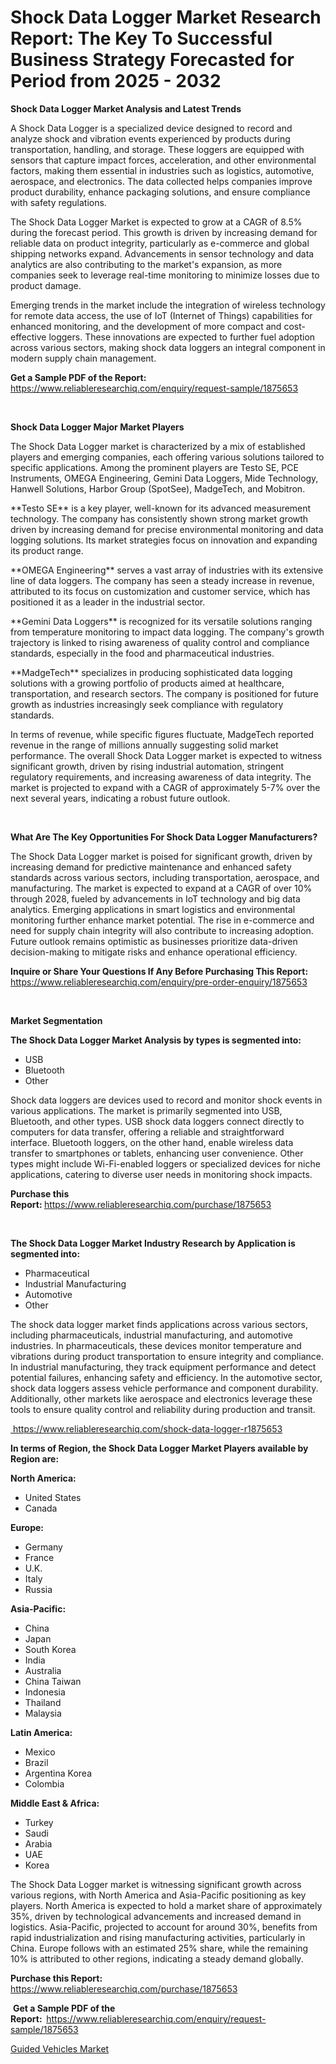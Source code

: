 <p><h1>Shock Data Logger Market Research Report: The Key To Successful Business Strategy Forecasted for Period from 2025 - 2032</h1></p><p><strong>Shock Data Logger Market Analysis and Latest Trends</strong></p>
<p><p>A Shock Data Logger is a specialized device designed to record and analyze shock and vibration events experienced by products during transportation, handling, and storage. These loggers are equipped with sensors that capture impact forces, acceleration, and other environmental factors, making them essential in industries such as logistics, automotive, aerospace, and electronics. The data collected helps companies improve product durability, enhance packaging solutions, and ensure compliance with safety regulations.</p><p>The Shock Data Logger Market is expected to grow at a CAGR of 8.5% during the forecast period. This growth is driven by increasing demand for reliable data on product integrity, particularly as e-commerce and global shipping networks expand. Advancements in sensor technology and data analytics are also contributing to the market's expansion, as more companies seek to leverage real-time monitoring to minimize losses due to product damage. </p><p>Emerging trends in the market include the integration of wireless technology for remote data access, the use of IoT (Internet of Things) capabilities for enhanced monitoring, and the development of more compact and cost-effective loggers. These innovations are expected to further fuel adoption across various sectors, making shock data loggers an integral component in modern supply chain management.</p></p>
<p><strong>Get a Sample PDF of the Report:&nbsp;</strong> <a href="https://www.reliableresearchiq.com/enquiry/request-sample/1875653?utm_campaign=3128&utm_medium=2&utm_source=Github&utm_content=ia&utm_term=10042025&utm_id=shock-data-logger">https://www.reliableresearchiq.com/enquiry/request-sample/1875653</a></p>
<p>&nbsp;</p>
<p><strong>Shock Data Logger Major Market Players</strong></p>
<p><p>The Shock Data Logger market is characterized by a mix of established players and emerging companies, each offering various solutions tailored to specific applications. Among the prominent players are Testo SE, PCE Instruments, OMEGA Engineering, Gemini Data Loggers, Mide Technology, Hanwell Solutions, Harbor Group (SpotSee), MadgeTech, and Mobitron.</p><p>**Testo SE** is a key player, well-known for its advanced measurement technology. The company has consistently shown strong market growth driven by increasing demand for precise environmental monitoring and data logging solutions. Its market strategies focus on innovation and expanding its product range.</p><p>**OMEGA Engineering** serves a vast array of industries with its extensive line of data loggers. The company has seen a steady increase in revenue, attributed to its focus on customization and customer service, which has positioned it as a leader in the industrial sector.</p><p>**Gemini Data Loggers** is recognized for its versatile solutions ranging from temperature monitoring to impact data logging. The company's growth trajectory is linked to rising awareness of quality control and compliance standards, especially in the food and pharmaceutical industries.</p><p>**MadgeTech** specializes in producing sophisticated data logging solutions with a growing portfolio of products aimed at healthcare, transportation, and research sectors. The company is positioned for future growth as industries increasingly seek compliance with regulatory standards.</p><p>In terms of revenue, while specific figures fluctuate, MadgeTech reported revenue in the range of millions annually suggesting solid market performance. The overall Shock Data Logger market is expected to witness significant growth, driven by rising industrial automation, stringent regulatory requirements, and increasing awareness of data integrity. The market is projected to expand with a CAGR of approximately 5-7% over the next several years, indicating a robust future outlook.</p></p>
<p>&nbsp;</p>
<p><strong>What Are The Key Opportunities For Shock Data Logger Manufacturers?</strong></p>
<p><p>The Shock Data Logger market is poised for significant growth, driven by increasing demand for predictive maintenance and enhanced safety standards across various sectors, including transportation, aerospace, and manufacturing. The market is expected to expand at a CAGR of over 10% through 2028, fueled by advancements in IoT technology and big data analytics. Emerging applications in smart logistics and environmental monitoring further enhance market potential. The rise in e-commerce and need for supply chain integrity will also contribute to increasing adoption. Future outlook remains optimistic as businesses prioritize data-driven decision-making to mitigate risks and enhance operational efficiency.</p></p>
<p><strong>Inquire or Share Your Questions If Any Before Purchasing This Report:</strong> <a href="https://www.reliableresearchiq.com/enquiry/pre-order-enquiry/1875653?utm_campaign=3128&utm_medium=2&utm_source=Github&utm_content=ia&utm_term=10042025&utm_id=shock-data-logger">https://www.reliableresearchiq.com/enquiry/pre-order-enquiry/1875653</a></p>
<p>&nbsp;</p>
<p><strong>Market Segmentation</strong></p>
<p><strong>The Shock Data Logger Market Analysis by types is segmented into:</strong></p>
<p><ul><li>USB</li><li>Bluetooth</li><li>Other</li></ul></p>
<p><p>Shock data loggers are devices used to record and monitor shock events in various applications. The market is primarily segmented into USB, Bluetooth, and other types. USB shock data loggers connect directly to computers for data transfer, offering a reliable and straightforward interface. Bluetooth loggers, on the other hand, enable wireless data transfer to smartphones or tablets, enhancing user convenience. Other types might include Wi-Fi-enabled loggers or specialized devices for niche applications, catering to diverse user needs in monitoring shock impacts.</p></p>
<p><strong>Purchase this Report:&nbsp;</strong><a href="https://www.reliableresearchiq.com/purchase/1875653?utm_campaign=3128&utm_medium=2&utm_source=Github&utm_content=ia&utm_term=10042025&utm_id=shock-data-logger">https://www.reliableresearchiq.com/purchase/1875653</a></p>
<p>&nbsp;</p>
<p><strong>The Shock Data Logger Market Industry Research by Application is segmented into:</strong></p>
<p><ul><li>Pharmaceutical</li><li>Industrial Manufacturing</li><li>Automotive</li><li>Other</li></ul></p>
<p><p>The shock data logger market finds applications across various sectors, including pharmaceuticals, industrial manufacturing, and automotive industries. In pharmaceuticals, these devices monitor temperature and vibrations during product transportation to ensure integrity and compliance. In industrial manufacturing, they track equipment performance and detect potential failures, enhancing safety and efficiency. In the automotive sector, shock data loggers assess vehicle performance and component durability. Additionally, other markets like aerospace and electronics leverage these tools to ensure quality control and reliability during production and transit.</p></p>
<p><a href="https://www.reliableresearchiq.com/shock-data-logger-r1875653?utm_campaign=3128&utm_medium=2&utm_source=Github&utm_content=ia&utm_term=10042025&utm_id=shock-data-logger">&nbsp;https://www.reliableresearchiq.com/shock-data-logger-r1875653</a></p>
<p><strong>In terms of Region, the Shock Data Logger Market Players available by Region are:</strong></p>
<p>
    <p> <strong> North America: </strong>
        <ul>
            <li>United States</li>
            <li>Canada</li>
        </ul>
        </p> 
    <p> <strong> Europe: </strong>
        <ul>
            <li>Germany</li>
            <li>France</li>
            <li>U.K.</li>
            <li>Italy</li>
            <li>Russia</li>
        </ul>
        </p> 
    <p> <strong> Asia-Pacific: </strong>
        <ul>
            <li>China</li>
            <li>Japan</li>
            <li>South Korea</li>
            <li>India</li>
            <li>Australia</li>
            <li>China Taiwan</li>
            <li>Indonesia</li>
            <li>Thailand</li>
            <li>Malaysia</li>
        </ul>
        </p> 
    <p> <strong> Latin America: </strong>
        <ul>
            <li>Mexico</li>
            <li>Brazil</li>
            <li>Argentina Korea</li>
            <li>Colombia</li>
        </ul>
        </p> 
    <p> <strong> Middle East & Africa: </strong>
        <ul>
            <li>Turkey</li>
            <li>Saudi</li>
            <li>Arabia</li>
            <li>UAE</li>
            <li>Korea</li>
        </ul>
    </p>
    </p>
<p><p>The Shock Data Logger market is witnessing significant growth across various regions, with North America and Asia-Pacific positioning as key players. North America is expected to hold a market share of approximately 35%, driven by technological advancements and increased demand in logistics. Asia-Pacific, projected to account for around 30%, benefits from rapid industrialization and rising manufacturing activities, particularly in China. Europe follows with an estimated 25% share, while the remaining 10% is attributed to other regions, indicating a steady demand globally.</p></p>
<p><strong>Purchase this Report: </strong><a href="https://www.reliableresearchiq.com/purchase/1875653?utm_campaign=3128&utm_medium=2&utm_source=Github&utm_content=ia&utm_term=10042025&utm_id=shock-data-logger">https://www.reliableresearchiq.com/purchase/1875653</a></p>
<p>&nbsp;<strong>Get a Sample PDF of the Report:&nbsp;&nbsp;</strong><a href="https://www.reliableresearchiq.com/enquiry/request-sample/1875653?utm_campaign=3128&utm_medium=2&utm_source=Github&utm_content=ia&utm_term=10042025&utm_id=shock-data-logger">https://www.reliableresearchiq.com/enquiry/request-sample/1875653</a></p>
<p><strong></strong></p>
<p><p><a href="https://github.com/peggiputra7o/Market-Research-Report-List-1/blob/main/guided-vehicles-market.md?utm_campaign=3128&utm_medium=2&utm_source=Github&utm_content=ia&utm_term=10042025&utm_id=shock-data-logger">Guided Vehicles Market</a></p></p>